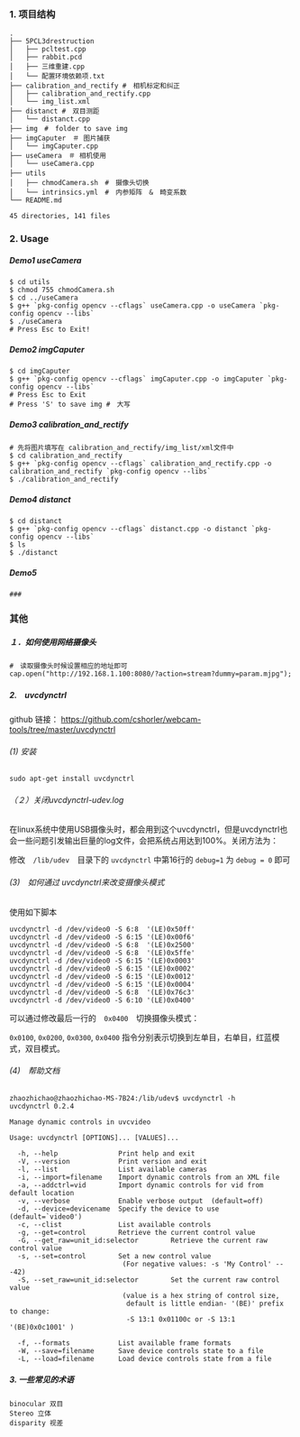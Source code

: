 ### 1. 项目结构

~~~ｓｈｅｌｌ
.
├── 5PCL3drestruction
│   ├── pcltest.cpp
│   ├── rabbit.pcd
│   ├── 三维重建.cpp
│   └── 配置环境依赖项.txt
├── calibration_and_rectify #　相机标定和纠正
│   ├── calibration_and_rectify.cpp
│   └── img_list.xml
├── distanct #　双目测距
│   └── distanct.cpp
├── img　#　folder to save img
├── imgCaputer　＃ 图片捕获
│   └── imgCaputer.cpp
├── useCamera　＃ 相机使用
│   └── useCamera.cpp
├── utils　
│   ├── chmodCamera.sh　#　摄像头切换
│   └── intrinsics.yml　#　内参矩阵　&　畸变系数
└── README.md

45 directories, 141 files
~~~

### 2. Usage

##### Demo1 useCamera

~~~shell
$ cd utils
$ chmod 755 chmodCamera.sh
$ cd ../useCamera
$ g++ `pkg-config opencv --cflags` useCamera.cpp -o useCamera `pkg-config opencv --libs`
$ ./useCamera
# Press Esc to Exit!
~~~

##### Demo2 imgCaputer

~~~shell
$ cd imgCaputer
$ g++ `pkg-config opencv --cflags` imgCaputer.cpp -o imgCaputer `pkg-config opencv --libs`
# Press Esc to Exit
# Press 'S' to save img #　大写
~~~

##### Demo3 calibration_and_rectify

~~~shell
# 先将图片填写在 calibration_and_rectify/img_list/xml文件中
$ cd calibration_and_rectify
$ g++ `pkg-config opencv --cflags` calibration_and_rectify.cpp -o calibration_and_rectify `pkg-config opencv --libs`
$ ./calibration_and_rectify
~~~

##### Demo4 distanct

~~~shell
$ cd distanct
$ g++ `pkg-config opencv --cflags` distanct.cpp -o distanct `pkg-config opencv --libs`
$ ls
$ ./distanct
~~~

##### Demo5

~~~shell
### 
~~~



### 其他

##### １．如何使用网络摄像头

~~~ｓｈｅｌｌ
#　读取摄像头时候设置相应的地址即可
cap.open("http://192.168.1.100:8080/?action=stream?dummy=param.mjpg");
~~~

##### 2.　uvcdynctrl

github 链接： https://github.com/cshorler/webcam-tools/tree/master/uvcdynctrl

###### (1) 安装

~~~
sudo apt-get install uvcdynctrl
~~~

###### （２）关闭uvcdynctrl-udev.log

在linux系统中使用USB摄像头时，都会用到这个uvcdynctrl，但是uvcdynctrl也会一些问题引发输出巨量的log文件，会把系统占用达到100%。关闭方法为：

修改　`/lib/udev`　目录下的 `uvcdynctrl` 中第16行的  `debug=1` 为 `debug = 0` 即可

###### (3)　如何通过 uvcdynctrl来改变摄像头模式

使用如下脚本

~~~
uvcdynctrl -d /dev/video0 -S 6:8  '(LE)0x50ff'
uvcdynctrl -d /dev/video0 -S 6:15 '(LE)0x00f6'
uvcdynctrl -d /dev/video0 -S 6:8  '(LE)0x2500'
uvcdynctrl -d /dev/video0 -S 6:8  '(LE)0x5ffe'
uvcdynctrl -d /dev/video0 -S 6:15 '(LE)0x0003'
uvcdynctrl -d /dev/video0 -S 6:15 '(LE)0x0002'
uvcdynctrl -d /dev/video0 -S 6:15 '(LE)0x0012'
uvcdynctrl -d /dev/video0 -S 6:15 '(LE)0x0004'
uvcdynctrl -d /dev/video0 -S 6:8  '(LE)0x76c3'
uvcdynctrl -d /dev/video0 -S 6:10 '(LE)0x0400'
~~~

可以通过修改最后一行的　`0x0400`　切换摄像头模式：

 `0x0100`, `0x0200`, `0x0300`, `0x0400` 指令分别表示切换到左单目，右单目，红蓝模式，双目模式。

###### (4)　帮助文档

~~~ｓｈｅｌｌ
zhaozhichao@zhaozhichao-MS-7B24:/lib/udev$ uvcdynctrl -h
uvcdynctrl 0.2.4

Manage dynamic controls in uvcvideo

Usage: uvcdynctrl [OPTIONS]... [VALUES]...

  -h, --help               Print help and exit
  -V, --version            Print version and exit
  -l, --list               List available cameras
  -i, --import=filename    Import dynamic controls from an XML file
  -a, --addctrl=vid        Import dynamic controls for vid from default location
  -v, --verbose            Enable verbose output  (default=off)
  -d, --device=devicename  Specify the device to use  (default=`video0')
  -c, --clist              List available controls
  -g, --get=control        Retrieve the current control value
  -G, --get_raw=unit_id:selector        Retrieve the current raw control value
  -s, --set=control        Set a new control value
                            (For negative values: -s 'My Control' -- -42)
  -S, --set_raw=unit_id:selector        Set the current raw control value
                            (value is a hex string of control size,
                             default is little endian- '(BE)' prefix to change:
                             -S 13:1 0x01100c or -S 13:1 '(BE)0x0c1001' )

  -f, --formats            List available frame formats
  -W, --save=filename      Save device controls state to a file
  -L, --load=filename      Load device controls state from a file
~~~


##### 3. 一些常见的术语

~~~ｓｈｅｌｌ
binocular 双目
Stereo 立体
disparity 视差
~~~

